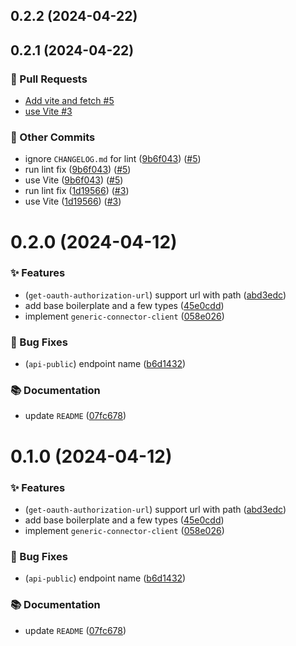 ## 0.2.2 (2024-04-22)

## 0.2.1 (2024-04-22)
### 🔀 Pull Requests

- [Add vite and fetch #5](https://github.com/localazy/generic-connector-client/pull/5)
- [use Vite #3](https://github.com/localazy/generic-connector-client/pull/3)

### 🧰 Other Commits

- ignore `CHANGELOG.md` for lint ([9b6f043](https://github.com/localazy/generic-connector-client/commit/9b6f043)) ([#5](https://github.com/localazy/generic-connector-client/pull/5))
- run lint fix ([9b6f043](https://github.com/localazy/generic-connector-client/commit/9b6f043)) ([#5](https://github.com/localazy/generic-connector-client/pull/5))
- use Vite ([9b6f043](https://github.com/localazy/generic-connector-client/commit/9b6f043)) ([#5](https://github.com/localazy/generic-connector-client/pull/5))
- run lint fix ([1d19566](https://github.com/localazy/generic-connector-client/commit/1d19566)) ([#3](https://github.com/localazy/generic-connector-client/pull/3))
- use Vite ([1d19566](https://github.com/localazy/generic-connector-client/commit/1d19566)) ([#3](https://github.com/localazy/generic-connector-client/pull/3))

# 0.2.0 (2024-04-12)

### ✨ Features

- (`get-oauth-authorization-url`) support url with path ([abd3edc](https://github.com/localazy/generic-connector-client/commit/abd3edc))
- add base boilerplate and a few types ([45e0cdd](https://github.com/localazy/generic-connector-client/commit/45e0cdd))
- implement `generic-connector-client` ([058e026](https://github.com/localazy/generic-connector-client/commit/058e026))

### 🐛 Bug Fixes

- (`api-public`) endpoint name ([b6d1432](https://github.com/localazy/generic-connector-client/commit/b6d1432))

### 📚 Documentation

- update `README` ([07fc678](https://github.com/localazy/generic-connector-client/commit/07fc678))

# 0.1.0 (2024-04-12)

### ✨ Features

- (`get-oauth-authorization-url`) support url with path ([abd3edc](https://github.com/localazy/generic-connector-client/commit/abd3edc))
- add base boilerplate and a few types ([45e0cdd](https://github.com/localazy/generic-connector-client/commit/45e0cdd))
- implement `generic-connector-client` ([058e026](https://github.com/localazy/generic-connector-client/commit/058e026))

### 🐛 Bug Fixes

- (`api-public`) endpoint name ([b6d1432](https://github.com/localazy/generic-connector-client/commit/b6d1432))

### 📚 Documentation

- update `README` ([07fc678](https://github.com/localazy/generic-connector-client/commit/07fc678))
